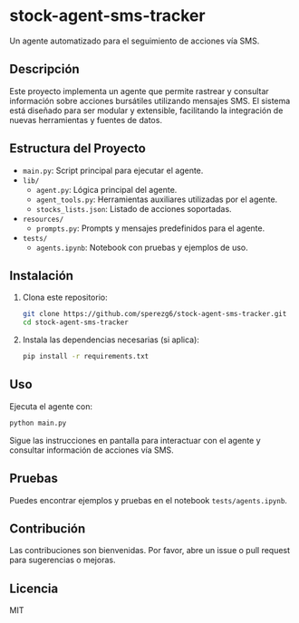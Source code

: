# stock-agent-sms-tracker

Un agente automatizado para el seguimiento de acciones vía SMS.

## Descripción

Este proyecto implementa un agente que permite rastrear y consultar información sobre acciones bursátiles utilizando mensajes SMS. El sistema está diseñado para ser modular y extensible, facilitando la integración de nuevas herramientas y fuentes de datos.

## Estructura del Proyecto

- `main.py`: Script principal para ejecutar el agente.
- `lib/`
  - `agent.py`: Lógica principal del agente.
  - `agent_tools.py`: Herramientas auxiliares utilizadas por el agente.
  - `stocks_lists.json`: Listado de acciones soportadas.
- `resources/`
  - `prompts.py`: Prompts y mensajes predefinidos para el agente.
- `tests/`
  - `agents.ipynb`: Notebook con pruebas y ejemplos de uso.

## Instalación

1. Clona este repositorio:
   ```bash
   git clone https://github.com/sperezg6/stock-agent-sms-tracker.git
   cd stock-agent-sms-tracker
   ```
2. Instala las dependencias necesarias (si aplica):
   ```bash
   pip install -r requirements.txt
   ```

## Uso

Ejecuta el agente con:
```bash
python main.py
```

Sigue las instrucciones en pantalla para interactuar con el agente y consultar información de acciones vía SMS.

## Pruebas

Puedes encontrar ejemplos y pruebas en el notebook `tests/agents.ipynb`.

## Contribución

Las contribuciones son bienvenidas. Por favor, abre un issue o pull request para sugerencias o mejoras.

## Licencia

MIT

